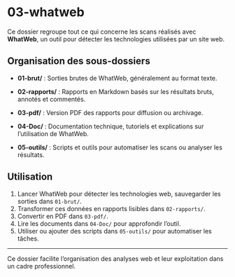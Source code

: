 # 03-whatweb

Ce dossier regroupe tout ce qui concerne les scans réalisés avec **WhatWeb**, un outil pour détecter les technologies utilisées par un site web.

## Organisation des sous-dossiers

- **01-brut/** : Sorties brutes de WhatWeb, généralement au format texte.

- **02-rapports/** : Rapports en Markdown basés sur les résultats bruts, annotés et commentés.

- **03-pdf/** : Version PDF des rapports pour diffusion ou archivage.

- **04-Doc/** : Documentation technique, tutoriels et explications sur l’utilisation de WhatWeb.

- **05-outils/** : Scripts et outils pour automatiser les scans ou analyser les résultats.

## Utilisation

1. Lancer WhatWeb pour détecter les technologies web, sauvegarder les sorties dans `01-brut/`.
2. Transformer ces données en rapports lisibles dans `02-rapports/`.
3. Convertir en PDF dans `03-pdf/`.
4. Lire les documents dans `04-Doc/` pour approfondir l’outil.
5. Utiliser ou ajouter des scripts dans `05-outils/` pour automatiser les tâches.

---

Ce dossier facilite l’organisation des analyses web et leur exploitation dans un cadre professionnel.

